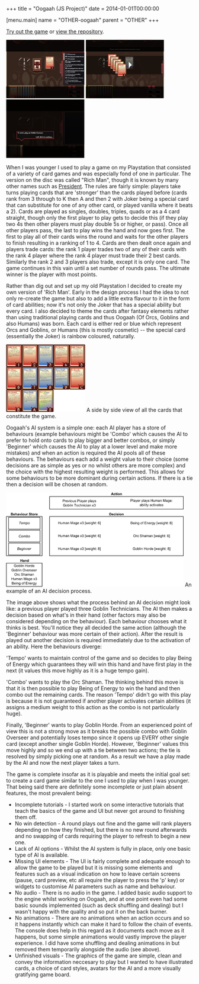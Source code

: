+++
title = "Oogaah (JS Project)"
date = 2014-01-01T00:00:00

[menu.main]
  name = "OTHER-oogaah"
	parent = "OTHER"
+++

<div id="main">
  <p class='blogimportant'>
    <a href='https://chikin.net/oogaah'>Try out the game</a> or <a href='https://github.com/dakodun/oogaah'>view the repository</a>.
  </p>

  <p class='thumbbar'>
    <a href='/site/oogaah/ss1.png'><img class='thumb' src='/site/oogaah/ss1_t.png' title='oogaah-screen-1-thumb' width='211px' height='158px'></img></a>
    <a href='/site/oogaah/ss2.png'><img class='thumb' src='/site/oogaah/ss2_t.png' title='oogaah-screen-2-thumb' width='211px' height='158px'></img></a>
    <a href='/site/oogaah/ss3.png'><img class='thumb' src='/site/oogaah/ss3_t.png' title='oogaah-screen-3-thumb' width='211px' height='158px'></img></a>
  </p>

  <p class='blogpost'>
      When I was younger I used to play a game on my Playstation that consisted of a variety of card games and was especially fond of one in particular. The version on 
    the disc was called "Rich Man", though it is known by many other names such as <a href='https://en.wikipedia.org/wiki/President_(card_game)'>President</a>. The rules are 
    fairly simple: players take turns playing cards that are 'stronger' than the cards played before (cards rank from 3 through to K then A and then 2 with Joker being a 
    special card that can substitute for one of any other card, or played vanilla where it beats a 2). Cards are played as singles, doubles, triples, quads or as a 4 card 
    straight, though only the first player to play gets to decide this (if they play two 4s then other players must play double 5s or higher, or pass). Once all other players 
    pass, the last to play wins the hand and now goes first. The first to play all of their cards wins the round and waits for the other players to finish resulting in a ranking of 1 
    to 4. Cards are then dealt once again and players trade cards: the rank 1 player trades two of any of their cards with the rank 4 player where the rank 4 player must trade 
    their 2 best cards. Similarly the rank 2 and 3 players also trade, except it is only one card. The game continues in this vain until a set number of rounds pass. The 
    ultimate winner is the player with most points.
  </p>

  <p class='blogpost'>
      Rather than dig out and set up my old Playstation I decided to create my own version of 'Rich Man'. Early in the design process I had the idea to not only re-create 
    the game but also to add a little extra flavour to it in the form of card abilities; now it's not only the Joker that has a special ability but every card. I also decided 
    to theme the cards after fantasy elements rather than using traditional playing cards and thus Oogaah (Of Orcs, Goblins and also Humans) was born. Each card is either red 
    or blue which represent Orcs and Goblins, or Humans (this is mostly cosmetic) -- the special card (essentially the Joker) is rainbow coloured, naturally.
  </p>

  <p class='thumbbar'>
    <a href='/site/oogaah/cards.png'><img class='thumb' src='/site/oogaah/cards.png' title='oogaah-cards' width='213px' height='182px'></img></a>
    <span class ='thumblabel'>
        A side by side view of all the cards that constitute the game.
    </span>
  </p>

  <p class='blogpost'>
      Oogaah's AI system is a simple one: each AI player has a store of behaviours (example behaviours might be 'Combo' which causes the AI to prefer to hold onto cards 
    to play bigger and better combos, or simply 'Beginner' which causes the AI to play at a lower level and make more mistakes) and when an action is required the AI pools 
    all of these behaviours. The behaviours each add a weight value to their choice (some decisions are as simple as yes or no whilst others are more complex) and the choice 
    with the highest resulting weight is performed. This allows for some behaviours to be more dominant during certain actions. If there is a tie then a decision will be 
    chosen at random.
  </p>

  <p class='thumbbar'>
    <a href='/site/oogaah/ai.png'><img class='thumb' src='/site/oogaah/ai.png' title='oogaah-ai-system' width='479px' height='254px'></img></a>
    <span class ='thumblabel'>
        An example of an AI decision process.
    </span>
  </p>

  <p class='blogpost'>
      The image above shows what the process behind an AI decision might look like: a previous player played three Goblin Technicians. The AI then makes a decision based on what's in their hand (other factors may 
      also be considered depending on the behaviour). Each behaviour chooses what it thinks is best. You'll notice they all decided the same action (although the 'Beginner' 
      behaviour was more certain of their action). After the result is played out another decision is required immediately due to the activation of an ability. Here the 
      behaviours diverge:
  </p>

  <p class='blogpost'>
      'Tempo' wants to maintain control of the game and so decides to play Being of Energy which guarantees they will win this hand and have first play 
      in the next (it values this move highly as it is a huge tempo gain).
  </p>

  <p class='blogpost'>
      'Combo' wants to play the Orc Shaman. The thinking behind this move is that it is then possible to 
      play Being of Energy to win the hand and then combo out the remaining cards. The reason 'Tempo' didn't go with this play is because it is not guaranteed if another 
      player activates certain abilities (it assigns a medium weight to this action as the combo is not particularly huge).
  </p>

  <p class='blogpost'>
      Finally, 'Beginner' wants to play Goblin Horde. 
      From an experienced point of view this is not a strong move as it breaks the possible combo with Goblin Overseer and potentially loses tempo since it opens up EVERY 
      other single card (except another single Goblin Horde). However, 'Beginner' values this move highly and so we end up with a tie between two actions; the tie is resolved 
      by simply picking one at random. As a result we have a play made by the AI and now the next player takes a turn.
  </p>

  <p class='blogpost'>
      The game is complete insofar as it is playable and meets the initial goal set: to create a card game similar to the one I used to play when I was younger. 
    That being said there are definitely some incomplete or just plain absent features, the most prevalent being:
    
  <ul>
    <li>
        Incomplete tutorials - I started work on some interactive tutorials that teach the basics of the game and UI but never got around to finishing them off.
    </li>
    
  <li>
      No win detection - A round plays out fine and the game will rank players depending on how they finished, but there is no new round afterwards and no swapping 
    of cards requiring the player to refresh to begin a new one.
  </li>
    
  <li>
      Lack of AI options - Whilst the AI system is fully in place, only one basic type of AI is available.
  </li>
    
  <li>
      Missing UI elements - The UI is fairly complete and adequate enough to allow the game to be played but it is missing some elements and features such as a 
    visual indication on how to leave certain screens (pause, card preview, etc all require the player to press the 'p' key) or widgets to customise AI parameters 
    such as name and behaviour.
  </li>
    
  <li>
      No audio - There is no audio in the game. I added basic audio support to the engine whilst working on Oogaah, and at one point even had some basic sounds 
    implemented (such as deck shuffling and dealing) but I wasn't happy with the quality and so put it on the back burner.
  </li>
    
  <li>
      No animations - There are no animations when an action occurs and so it happens instantly which can make it hard to follow the chain of events. The console 
    does help in this regard as it documents each move as it happens, but some simple animations would vastly improve the player experience. I did have some shuffling 
    and dealing animations in but removed them temporarily alongside the audio (see above).
  </li>
    
  <li>
      Unfinished visuals - The graphics of the game are simple, clean and convey the information neccesary to play but I wanted to have illustrated cards, a choice 
    of card styles, avatars for the AI and a more visually gratifying game board.
  </li>
  </ul>
  </p>
</div>
